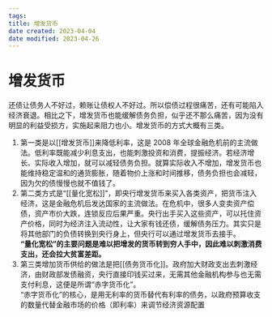 ```yaml
---
tags:
title: 增发货币
date created: 2023-04-04
date modified: 2023-04-26
---
```


# 增发货币

还债让债务人不好过，赖账让债权人不好过。所以偿债过程很痛苦，还有可能陷入经济衰退。相比之下，增发货币也能缓解债务负担，似乎还不那么痛苦，因为没有明显的利益受损方，实施起来阻力也小。增发货币的方式大概有三类。

1. 第一类是以[[增发货币]]来降低利率，这是 2008 年全球金融危机前的主流做法。低利率既能减少利息支出，也能刺激投资和消费，提振经济。若经济增长、实际收入增加，就可以减轻债务负担。就算实际收入不增加，增发货币也能维持稳定温和的通货膨胀，随着物价上涨和时间推移，债务负担也会减轻，因为欠的债慢慢也就不值钱了。
2. 第二类方式是“[[量化宽松]]”，即央行增发货币来买入各类资产，把货币注入经济，这是金融危机后发达国家的主流做法。在危机中，很多人变卖资产偿债，资产市价大跌，连锁反应后果严重。央行出手买入这些资产，可以托住资产价格，同时为经济注入流动性，让大家有钱还债，缓解债务压力。其实只是将其他部门的负债转换到央行身上，但央行可以通过增发货币去接手。  
   **“量化宽松”的主要问题是难以把增发的货币转到穷人手中，因此难以刺激消费支出，还会拉大贫富差距。**
3. 第三类增加货币供给的做法是把[[债务货币化]]。政府加大财政支出去刺激经济，由财政部发债融资，央行直接印钱买过来，无需其他金融机构参与也无需支付利息，这便是所谓“赤字货币化”。  
   “赤字货币化”的核心，是用无利率的货币替代有利率的债务，以政府预算收支的数量代替金融市场的价格（即利率）来调节经济资源配置
